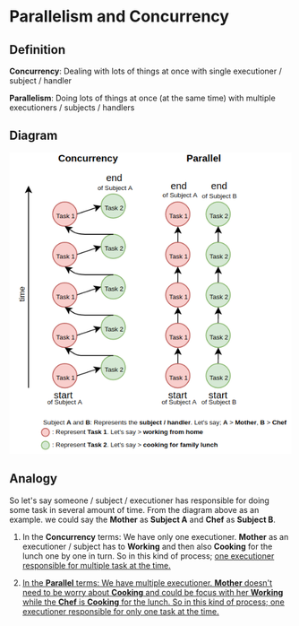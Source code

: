 # Parallelism and Concurrency

## Definition

**Concurrency**: Dealing with lots of things at once with single executioner / subject / handler

**Parallelism**: Doing lots of things at once (at the same time) with multiple executioners / subjects / handlers

## Diagram

![parallel and concurrent diagram](../parallel_concurrent.png)

## Analogy

So let's say someone / subject / executioner has responsible for doing some task in several amount of time. From the diagram above as an example. we could say the **Mother** as **Subject A** and **Chef** as **Subject B**.

1. In the **Concurrency** terms: We have only one executioner. **Mother** as an executioner / subject has to **Working** and then also **Cooking** for the lunch one by one in turn. So in this kind of process; <u>one executioner responsible for multiple task at the time.<u>

2. In the **Parallel** terms: We have multiple executioner. **Mother** doesn't need to be worry about **Cooking** and could be focus with her **Working** while the **Chef** is **Cooking** for the lunch. So in this kind of process; <u>one executioner responsible for only one task at the time.<u>
